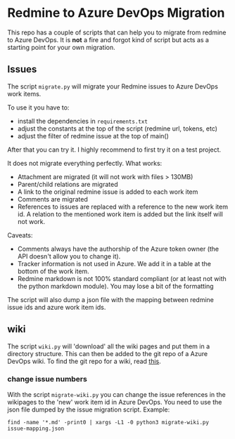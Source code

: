# Redmine to Azure DevOps Migration

This repo has a couple of scripts that can help you to migrate from redmine
to Azure DevOps. It is **not** a fire and forgot kind of script but acts as
a starting point for your own migration.

## Issues

The script `migrate.py` will migrate your Redmine issues to Azure DevOps work items.

To use it you have to:

- install the dependencies in `requirements.txt`
- adjust the constants at the top of the script (redmine url, tokens, etc)
- adjust the filter of redmine issue at the top of main()

After that you can try it. I highly recommend to first try it on a test project.

It does not migrate everything perfectly.
What works:

- Attachment are migrated (it will not work with files > 130MB)
- Parent/child relations are migrated
- A link to the original redmine issue is added to each work item
- Comments are migrated
- References to issues are replaced with a reference to the new work item id.
  A relation to the mentioned work item is added but the link itself will not work.

Caveats:

- Comments always have the authorship of the Azure token owner (the API doesn't allow you to change it).
- Tracker information is not used in Azure. We add it in a table at the bottom of the work item.
- Redmine markdown is not 100% standard compliant (or at least not with the python markdown module).
  You may lose a bit of the formatting

The script will also dump a json file with the mapping between redmine issue ids and azure work item ids.

## wiki

The script `wiki.py` will 'download' all the wiki pages and put them in a directory
structure. This can then be added to the git repo of a Azure DevOps wiki. To find
the git repo for a wiki, read [this](https://docs.microsoft.com/en-us/azure/devops/project/wiki/wiki-create-repo?view=azure-devops&tabs=browser#how-can-i-go-to-the-git-repository).


### change issue numbers

With the script `migrate-wiki.py` you can change the issue references in the wikipages to the
'new' work item id in Azure DevOps. You need to use the json file dumped by the issue migration
script. Example:

```
find -name '*.md' -print0 | xargs -L1 -0 python3 migrate-wiki.py issue-mapping.json
```
